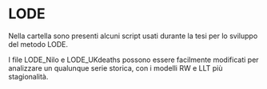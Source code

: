# LODE
Nella cartella sono presenti alcuni script usati durante la tesi per lo sviluppo del metodo LODE.

I file LODE_Nilo e LODE_UKdeaths possono essere facilmente modificati per analizzare un qualunque serie storica, con i modelli RW e LLT più stagionalità.

